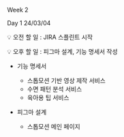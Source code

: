 Week 2

Day 1
24/03/04
 
💡 오전 할 일 : JIRA 스플린트 시작
 
 
💡 오후 할 일 : 피그마 설계, 기능 명세서 작성
 
- 기능 명세서
    - 스톱모션 기반 영상 제작 서비스
    - 수면 패턴 분석 서비스
    - 육아용 팁 서비스

- 피그마 설계
    - 스톱모션 메인 페이지
